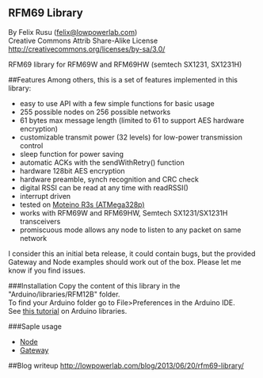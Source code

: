RFM69 Library
----------------
By Felix Rusu (felix@lowpowerlab.com)
<br/>
Creative Commons Attrib Share-Alike License
http://creativecommons.org/licenses/by-sa/3.0/

RFM69 library for RFM69W and RFM69HW (semtech SX1231, SX1231H)


##Features
Among others, this is a set of features implemented in this library:

- easy to use API with a few simple functions for basic usage
- 255 possible nodes on 256 possible networks
- 61 bytes max message length (limited to 61 to support AES hardware encryption)
- customizable transmit power (32 levels) for low-power transmission control
- sleep function for power saving
- automatic ACKs with the sendWithRetry() function
- hardware 128bit AES encryption
- hardware preamble, synch recognition and CRC check
- digital RSSI can be read at any time with readRSSI()
- interrupt driven
- tested on [Moteino R3s (ATMega328p)](http://lowpowerlab.com/shop/Moteino-R3)
- works with RFM69W and RFM69HW, Semtech SX1231/SX1231H transceivers
- promiscuous mode allows any node to listen to any packet on same network

I consider this an initial beta release, it could contain bugs, but the provided Gateway and Node examples should work out of the box. Please let me know if you find issues.

###Installation
Copy the content of this library in the "Arduino/libraries/RFM12B" folder.
<br />
To find your Arduino folder go to File>Preferences in the Arduino IDE.
<br/>
See [this tutorial](http://learn.adafruit.com/arduino-tips-tricks-and-techniques/arduino-libraries) on Arduino libraries.

###Saple usage
- [Node](https://github.com/LowPowerLab/RFM69/blob/master/Examples/Node/Node.ino)
- [Gateway](https://github.com/LowPowerLab/RFM69/blob/master/Examples/Gateway/Gateway.ino)

##Blog writeup
http://lowpowerlab.com/blog/2013/06/20/rfm69-library/